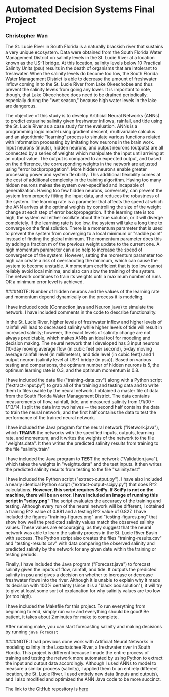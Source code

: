 # Automated Decision Systems Final Project

### Christopher Wan

The St. Lucie River in South Florida is a naturally brackish river that sustains a very unique ecosystem. Data were obtained from the South Florida Water Management District on salinity levels in the St. Lucie River at a location known as the US-1 bridge. At this location, salinity levels below 10 Practical Salinity Units (psu) results in the death of organisms that are intolerant to freshwater. When the salinity levels do become too low, the South Florida Water Management District is able to decrease the amount of freshwater inflow coming in to the St. Lucie River from Lake Okeechobee and thus prevent the salinity levels from going any lower. It is important to note, though, that Lake Okeechobee does need to be drained periodically, especially during the "wet season," because high water levels in the lake are dangerous.

The objective of this study is to develop Artificial Neural Networks (ANNs) to predict estuarine salinity given freshwater inflows, rainfall, and tide using the St. Lucie River as a case study for the evaluation. ANNs is a programming logic model using gradient descent, multivariable calculus and an algorithmic “learning” process to simulate various functions related with information processing by imitating how neurons in the brain work. Input neurons (inputs), hidden neurons, and output neurons (outputs) are all connected by a series of weights which manipulate the input until arriving at an output value. The output is compared to an expected output, and based on the difference, the corresponding weights in the network are adjusted using "error backpropagation". More hidden neurons enable greater processing power and system flexibility. This additional flexibility comes at the cost of additional complexity in the training algorithm. Having too many hidden neurons makes the system over-specified and incapable of generalization. Having too few hidden neurons, conversely, can prevent the system from properly fitting the input data, and reduces the robustness of the system. The learning rate is a parameter that affects the speed at which the ANN arrives at the optimal weights by controlling the size of the weight change at each step of error backpropagation. If the learning rate is too high, the system will either oscillate about the true solution, or it will diverge completely. If the learning rate is too low, the system will take a long time to converge on the final solution. There is a momentum parameter that is used to prevent the system from converging to a local minimum or "saddle point" instead of finding the global minimum. The momentum parameter does this by adding a fraction m of the previous weight update to the current one. A high momentum parameter can also help to increase the speed of convergence of the system. However, setting the momentum parameter too high can create a risk of overshooting the minimum, which can cause the system to become unstable. A momentum coefficient that is too low cannot reliably avoid local minima, and also can slow the training of the system. The network continues to train its weights until a maximum number of runs OR a minimum error level is achieved.

####NOTE: Number of hidden neurons and the values of the learning rate and momentum depend dynamically on the process it is modeling.

I have included code (Connection.java and Neuron.java) to simulate the network. I have included comments in the code to describe functionality.

In the St. Lucie River, higher levels of freshwater inflow and higher levels of rainfall will lead to decreased salinity while higher levels of tide will result in increased salinity; however, the exact levels of salinity change are not always predictable, which makes ANNs an ideal tool for modeling and decision making. The neural network that I developed has 3 input neurons (10-day moving average flow (in cubic feet per second), 5-day moving average rainfall level (in millimeters), and tide level (in cubic feet)) and 1 output neuron (salinity level at US-1 bridge (in psu)). Based on various testing and comparisons, the optimum number of hidden neurons is 5, the optimum learning rate is 0.3, and the optimum momentum is 0.8.

I have included the data file ("training-data.csv") along with a Python script ("extract-input.py") to grab all of the training and testing data and to write them to files usable by the neural network. I obtained a master file of data from the South Florida Water Management District. The data contains measurements of flow, rainfall, tide, and measured salinity from 1/1/00 - 1/13/14. I split the data into two halves -- the second half contains the data to train the neural network, and the first half contains the data to test the performance of the trained neural network.

I have included the Java program for the neural network ("Network.java"), which **TRAINS** the networks with the specified inputs, outputs, learning rate, and momentum, and it writes the weights of the network to the file "weights.data". It then writes the predicted salinity results from training to the file "salinity.train"

I have included the Java program to **TEST** the network ("Validation.java"), which takes the weights in "weights.data" and the test inputs. It then writes the predicted salinity results from testing to the file "salinity.test"

I have included the Python script ("extract-output.py"). I have also included a nearly identical Python script ("extract-output-scipy.py") that does R^2 calculations. **However, this script requires SciPy. If SciPy is not on the machine, there will be an error. I have included an image of running this script in "scipy.png"** The script evaluates the accuracy of the training and testing. Although every run of the neural network will be different, I obtained a training R^2 value of 0.881 and a testing R^2 value of 0.827. I have included the figures "training-figures.png" and "testing-figures.png" that show how well the predicted salinity values match the observed salinity values. These values are encouraging, as they suggest that the neural network was able to learn the salinity process in the St. Lucie River Basin with success. The Python script also creates the files "training-results.csv" and "testing-results.csv" with data comparing the observed salinity and predicted salinity by the network for any given date within the training or testing periods.

Finally, I have included the Java program ("Forecast.java") to forecast salinity given the inputs of flow, rainfall, and tide. It outputs the predicted salinity in psu and gives a decision on whether to increase or decrease freshwater flows into the river. Although it is unable to explain why it made its decision with 100% certainty (since it is a "black box solution"), it will try to give at least some sort of explanation for why salinity values are too low (or too high). 

I have included the Makefile for this project. To run everything from beginning to end, simply run `make` and everything should be good! Be patient, it takes about 2 minutes for make to complete.

After running make, you can start forecasting salinity and making decisions by running `java Forecast`

####NOTE:  I had previous done work with Artificial Neural Networks in modeling salinity in the Loxahatchee River, a freshwater river in South Florida. This project is different because I made the entire process of training and testing the network more automated by using Python to extract the input and output data accordingly. Although I used ANNs to model to measure a similar process (salinity), I applied them to an entirely different location, the St. Lucie River. I used entirely new data (inputs and outputs), and I also modified and optimized the ANN Java code to be more succinct.

The link to the GitHub repository is [here](https://github.com/chrisxwan/ads-final)
